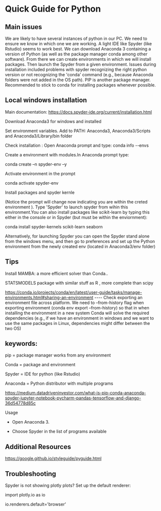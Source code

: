 # Quick Guide for Python 

## Main issues 

We are likely to have several instances of python in our PC. We need to ensure we know in which one we are working. A light IDE like Spyder (like Rstudio) seems to work best. We can download Anaconda 3 containing a version of Python (as well as the package manager conda among other software). From there we can create environments in which we will install packages. Then launch the Spyder from a given environment. Issues during installation included problems with spyder recognizing the right python version or not recognizing the 'conda' command (e.g., because Anaconda folders were not added in the OS path). PIP is another package manager. Recommended to stick to conda for installing packages whenever possible.  

 

## Local windows installation 

Main documentation: https://docs.spyder-ide.org/current/installation.html  

 Download Anaconda3 for windows and installed  

Set environment variables. Add to PATH: Anaconda3, Anaconda3/Scripts and Anaconda3/Library/bin folder 

Check installation : Open Anaconda prompt and type: conda info --envs 

Create a environment with modules.In Anaconda prompt type:   
 

 conda create –n spyder-env –y  

 

Activate environment in the prompt  

conda activate spyder-env 

 

Install packages and spyder kernle 

(Notice the prompt will change now indicating you are within the creted environment ). Type 'Spyder' to launch spyder from wihin this environment.You can also install  packages like scikit-learn by typing this either in the console or in Spyder (but must be within the enviornment): 

 

conda install spyder-kernels scikit-learn seaborn  

 

Alternatively, for launching Spyder you can open the Spyder stand alone from the windows menu, and then go to preferences and set up the Python environment from the newly created env (located in Anaconda3/env folder) 

 

## Tips

Install MAMBA: a more efficient solver than Conda.. 

STATSMODELS package with similar stuff as R , more complete than scipy 

https://conda.io/projects/conda/en/latest/user-guide/tasks/manage-environments.html#sharing-an-environment  ---- Check exporting an environment file across platform. We need to –from-history flag when exporting environment (conda env export  –from-history) so that in when installing the environment in a new system Conda will solve the required dependencies (e.g., if we have an environment in windows and we want to use the same packages in Linux,  dependencies might differ between the two OS)  

 

## keywords:  

pip = package manager works from any environment  

Conda = package and environment  

Spyder = IDE for python (like Rstudio) 

Anaconda =  Python distributor with multiple programs 

https://medium.datadriveninvestor.com/what-is-pip-conda-anaconda-spyder-jupyter-notebook-pycharm-pandas-tensorflow-and-django-36d54778d85c 

 

Usage  

- Open Anaconda 3.  

- Choose Spyder in the list of programs available  

 

## Additional Resources 

 

https://google.github.io/styleguide/pyguide.html  

 

## Troubleshooting  

 

Spyder is not showing plotly plots? Set up the default renderer:  

 

import plotly.io as io 

io.renderers.default='browser' 

 

 